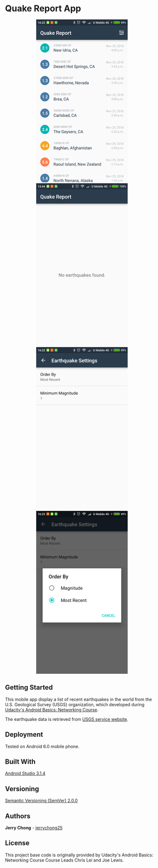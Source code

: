 # Quake Report App

<p align="center">
  <img src="ScreenShotFull.png" alt="Quake Report Screenshot Full"
       width="300" height="533">
  <img src="ScreenShotEmpty.png" alt="Quake Report Screenshot Empty"
       width="300" height="533">
  <img src="ScreenShotSettings.png" alt="Quake Report Screenshot Settings"
       width="300" height="533">
  <img src="ScreenShotOrderBy.png" alt="Quake Report Screenshot Order By"
       width="300" height="533">
</p>

## Getting Started

This mobile app display a list of recent earthquakes in the world from the U.S. Geological Survey (USGS) organization, which developed during [Udacity's Android Basics: Networking Course](https://www.udacity.com/course/android-basics-networking--ud843).

The earthquake data is retrieved from [USGS service website](https://earthquake.usgs.gov/fdsnws/event/1/).

## Deployment

Tested on Android 6.0 mobile phone.

## Built With

[Android Studio 3.1.4](https://developer.android.com/studio/) 

## Versioning

[Semantic Versioning (SemVer) 2.0.0](http://semver.org/)

## Authors

**Jerry Chong** - [jerrychong25](https://github.com/jerrychong25)

## License

This project base code is originally provided by Udacity's Android Basics: Networking Course Course Leads Chris Lei and Joe Lewis.

